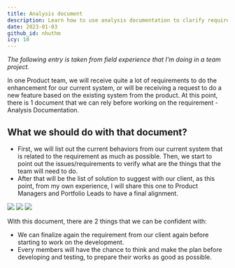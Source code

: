 ```yaml
---
title: Analysis document
description: Learn how to use analysis documentation to clarify requirements, identify issues, and align solutions with clients for smoother product development and better team planning.
date: 2023-01-03
github_id: nhuthm
icy: 10
---
```


_The following entry is taken from field experience that I'm doing in a team project._

In one Product team, we will receive quite a lot of requirements to do the enhancement for our current system, or will be receiving a request to do a new feature based on the existing system from the product. At this point, there is 1 document that we can rely before working on the requirement - Analysis Documentation.

## What we should do with that document?

- First, we will list out the current behaviors from our current system that is related to the requirement as much as possible. Then, we start to point out the issues/requirements to verify what are the things that the team will need to do.
- After that will be the list of solution to suggest with our client, as this point, from my own experience, I will share this one to Product Managers and Portfolio Leads to have a final alignment.

![](assets/analysis-document_analysis-doc-sample-first.webp)
![](assets/analysis-document_analysis-doc-sample-second.webp)
![](assets/analysis-document_analysis-doc-sample-third.webp)

With this document, there are 2 things that we can be confident with:

- We can finalize again the requirement from our client again before starting to work on the development.
- Every members will have the chance to think and make the plan before developing and testing, to prepare their works as good as possible.
